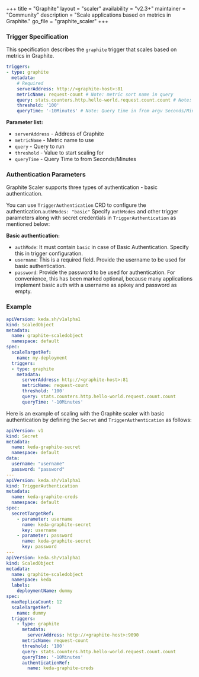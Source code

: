 +++
title = "Graphite"
layout = "scaler"
availability = "v2.3+"
maintainer = "Community"
description = "Scale applications based on metrics in Graphite."
go_file = "graphite_scaler"
+++

### Trigger Specification

This specification describes the `graphite` trigger that scales based on metrics in Graphite.

```yaml
triggers:
- type: graphite
  metadata:
    # Required
    serverAddress: http://<graphite-host>:81
    metricName: request-count # Note: metric sort name in query
    query: stats.counters.http.hello-world.request.count.count # Note: query must return a vector/scalar single element response
    threshold: '100'
    queryTime: '-10Minutes' # Note: Query time in from argv Seconds/Minutes
```
**Parameter list:**

- `serverAddress` - Address of Graphite
- `metricName` - Metric name to use
- `query` - Query to run
- `threshold` - Value to start scaling for
- `queryTime` - Query Time to from Seconds/Minutes

### Authentication Parameters

Graphite Scaler supports three types of authentication - basic authentication.

You can use `TriggerAuthentication` CRD to configure the authentication.`authModes: "basic"` Specify `authModes` and other trigger parameters along with secret credentials in `TriggerAuthentication` as mentioned below:

**Basic authentication:**
- `authMode`: It must contain `basic` in case of Basic Authentication. Specify this in trigger configuration.
- `username`: This is a required field. Provide the username to be used for basic authentication.
- `password`: Provide the password to be used for authentication. For convenience, this has been marked optional, because many applications implement basic auth with a username as apikey and password as empty.

### Example

```yaml
apiVersion: keda.sh/v1alpha1
kind: ScaledObject
metadata:
  name: graphite-scaledobject
  namespace: default
spec:
  scaleTargetRef:
    name: my-deployment
  triggers:
  - type: graphite
    metadata:
      serverAddress: http://<graphite-host>:81
      metricName: request-count
      threshold: '100'
      query: stats.counters.http.hello-world.request.count.count
      queryTime: '-10Minutes'
```


Here is an example of scaling with the Graphite scaler with basic authentication by defining the `Secret` and `TriggerAuthentication` as follows:

```yaml
apiVersion: v1
kind: Secret
metadata:
  name: keda-graphite-secret
  namespace: default
data:
  username: "username"
  password: "password"
---
apiVersion: keda.sh/v1alpha1
kind: TriggerAuthentication
metadata:
  name: keda-graphite-creds
  namespace: default
spec:
  secretTargetRef:
    - parameter: username
      name: keda-graphite-secret
      key: username
    - parameter: password
      name: keda-graphite-secret
      key: password
---
apiVersion: keda.sh/v1alpha1
kind: ScaledObject
metadata:
  name: graphite-scaledobject
  namespace: keda
  labels:
    deploymentName: dummy
spec:
  maxReplicaCount: 12
  scaleTargetRef:
    name: dummy
  triggers:
    - type: graphite
      metadata:
        serverAddress: http://<graphite-host>:9090
      metricName: request-count
      threshold: '100'
      query: stats.counters.http.hello-world.request.count.count
      queryTime: '-10Minutes'
      authenticationRef:
        name: keda-graphite-creds
```
